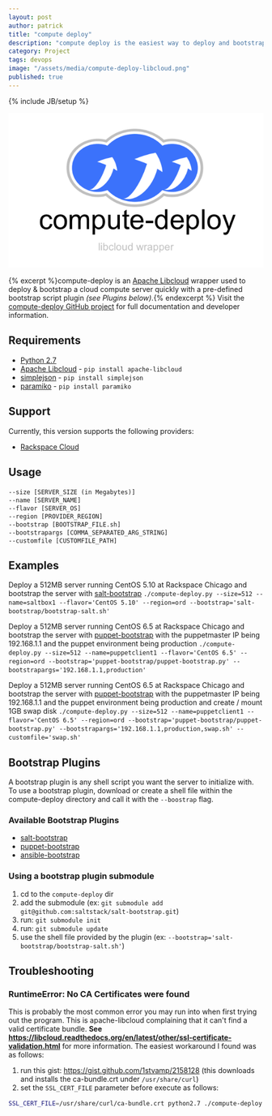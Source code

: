 ```yaml
---
layout: post
author: patrick
title: "compute deploy"
description: "compute deploy is the easiest way to deploy and bootstrap a cloud server"
category: Project
tags: devops
image: "/assets/media/compute-deploy-libcloud.png"
published: true
---
```

{% include JB/setup %}

![Puppet Bootstrap](/assets/media/compute-deploy-libcloud.png)

{% excerpt %}compute-deploy is an [Apache Libcloud](https://libcloud.apache.org/) wrapper used to deploy & bootstrap a cloud compute server quickly with a pre-defined bootstrap script plugin _(see Plugins below)_.{% endexcerpt %}  Visit the [compute-deploy GitHub project](https://github.com/avatarnewyork/compute-deploy) for full documentation and developer information.

## Requirements

* [Python 2.7](http://www.python.org)
* [Apache Libcloud](https://libcloud.readthedocs.org) - `pip install apache-libcloud`
* [simplejson](https://github.com/simplejson/simplejson) - `pip install simplejson`
* [paramiko](https://github.com/paramiko/paramiko) - `pip install paramiko`

## Support

Currently, this version supports the following providers:

* [Rackspace Cloud](http://www.rackspace.com/cloud)

## Usage

```
--size [SERVER_SIZE (in Megabytes)]
--name [SERVER_NAME]
--flavor [SERVER_OS]
--region [PROVIDER_REGION]
--bootstrap [BOOTSTRAP_FILE.sh]
--bootstrapargs [COMMA_SEPARATED_ARG_STRING]
--customfile [CUSTOMFILE_PATH]
```

## Examples

Deploy a 512MB server running CentOS 5.10 at Rackspace Chicago and bootstrap the server with [salt-bootstrap](https://github.com/saltstack/salt-bootstrap)
`./compute-deploy.py --size=512 --name=saltbox1 --flavor='CentOS 5.10' --region=ord --bootstrap='salt-bootstrap/bootstrap-salt.sh'`

Deploy a 512MB server running CentOS 6.5 at Rackspace Chicago and bootstrap the server with [puppet-bootstrap](https://github.com/avatarnewyork/puppet-bootstrap) with the puppetmaster IP being 192.168.1.1 and the puppet environment being production
`./compute-deploy.py --size=512 --name=puppetclient1 --flavor='CentOS 6.5' --region=ord --bootstrap='puppet-bootstrap/puppet-bootstrap.py' --bootstrapargs='192.168.1.1,production'`

Deploy a 512MB server running CentOS 6.5 at Rackspace Chicago and bootstrap the server with [puppet-bootstrap](https://github.com/avatarnewyork/puppet-bootstrap) with the puppetmaster IP being 192.168.1.1 and the puppet environment being production and create / mount 1GB swap disk
`./compute-deploy.py --size=512 --name=puppetclient1 --flavor='CentOS 6.5' --region=ord --bootstrap='puppet-bootstrap/puppet-bootstrap.py' --bootstrapargs='192.168.1.1,production,swap.sh' --customfile='swap.sh'`


## Bootstrap Plugins

A bootstrap plugin is any shell script you want the server to initialize with.  To use a bootstrap plugin, download or create a shell file within the compute-deploy directory and call it with the `--boostrap` flag.

### Available Bootstrap Plugins

* [salt-bootstrap](https://github.com/saltstack/salt-bootstrap)
* [puppet-bootstrap](https://github.com/avatarnewyork/puppet-bootstrap)
* [ansible-bootstrap](https://github.com/fatuhoku/ansible-bootstrap)

### Using a bootstrap plugin submodule

1. cd to the `compute-deploy` dir
2. add the submodule (ex: `git submodule add git@github.com:saltstack/salt-bootstrap.git`)
3. run: `git submodule init`
4. run: `git submodule update`
3. use the shell file provided by the plugin (ex: `--bootstrap='salt-bootstrap/bootstrap-salt.sh'`)

## Troubleshooting 

### RuntimeError: No CA Certificates were found

This is probably the most common error you may run into when first trying out the program.  This is apache-libcloud complaining that it can't find a valid certificate bundle.  **See https://libcloud.readthedocs.org/en/latest/other/ssl-certificate-validation.html** for more information.  The easiest workaround I found was as follows:

1. run this gist: https://gist.github.com/1stvamp/2158128 (this downloads and installs the ca-bundle.crt under `/usr/share/curl`)
2. set the `SSL_CERT_FILE` parameter before execute as follows:

```bash
SSL_CERT_FILE=/usr/share/curl/ca-bundle.crt python2.7 ./compute-deploy.py --size=1024 ...
```

